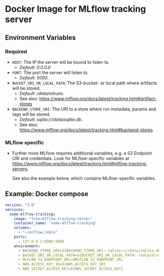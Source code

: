 # Docker Image for MLflow tracking server

## Environment Variables

### Required
- `HOST`: The IP the server will be bound to listen to. 
  - *Default: 0.0.0.0*
- `PORT`: The port the server will listen to. 
  - *Default: 5000*.
- `BUCKET_URI_OR_LOCAL_PATH`: The S3-bucket- or local path where artifacts will be stored. 
  - *Default: /data/mlruns*.
  - See also: https://www.mlflow.org/docs/latest/tracking.html#artifact-stores
- `BACKEND_STORE_URI`: The URI to a store where run metadata, params and tags will be stored. 
  - *Default: sqlite:///data/sqlite.db*.
  - See also: https://www.mlflow.org/docs/latest/tracking.html#backend-stores

### MLflow specific
- Further more MLflow requires additional variables, e.g. a S3 Endpoint URI and credentials.
  Look for MLflow-specific variables at https://www.mlflow.org/docs/latest/tracking.html#mlflow-tracking-servers.
  
  See also the example below, which contains MLflow-specific variables.
  
## Example: Docker compose
```yaml
version: "3.6"
services:
  some-mlflow-tracking:
    image: "tnte/mlflow-tracking-server"
    container_name: "some-mlflow-tracking"
    volumes:
      - "~/mlflow:/data"
    ports:
      - 127.0.0.1:8080:5000
    environment:
      - BACKEND_STORE_URI=${BACKEND_STORE_URI:-sqlite:///data/sqlite.db}
      - BUCKET_URI_OR_LOCAL_PATH=${BUCKET_URI_OR_LOCAL_PATH:-/data/mlruns}
      - MLFLOW_S3_ENDPOINT_URL=$MLFLOW_S3_ENDPOINT_URL
      - AWS_ACCESS_KEY_ID=${AWS_ACCESS_KEY_ID}
      - AWS_SECRET_ACCESS_KEY=${AWS_SECRET_ACCESS_KEY}
```
